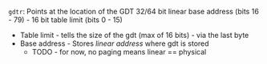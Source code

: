 `gdtr`: Points at the location of the GDT
32/64 bit linear base address (bits 16 - 79) - 16 bit table limit (bits 0 - 15)
- Table limit - tells the size of the gdt (max of 16 bits) - via the last byte
- Base address - Stores _linear address_ where gdt is stored
	- TODO - for now, no paging means linear == physical


